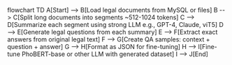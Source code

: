 flowchart TD
    A[Start] --> B[Load legal documents from MySQL or files]
    B --> C[Split long documents into segments ~512-1024 tokens]
    C --> D[Summarize each segment using strong LLM e.g., GPT-4, Claude, viT5]
    D --> E[Generate legal questions from each summary]
    E --> F[Extract exact answers from original legal text]
    F --> G[Create QA samples: context + question + answer]
    G --> H[Format as JSON for fine-tuning]
    H --> I[Fine-tune PhoBERT-base or other LLM with generated dataset]
    I --> J[End]

